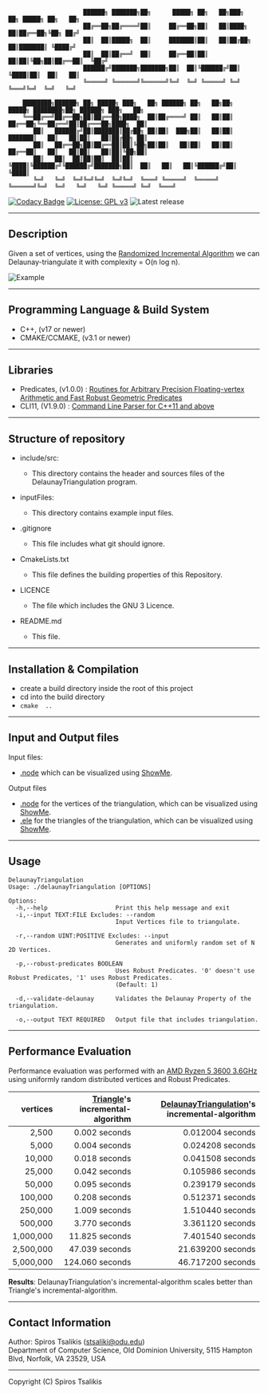                          ██████╗ ███████╗██╗      █████╗ ██╗   ██╗███╗   ██╗ █████╗ ██╗   ██╗               
                         ██╔══██╗██╔════╝██║     ██╔══██╗██║   ██║████╗  ██║██╔══██╗╚██╗ ██╔╝               
                         ██║  ██║█████╗  ██║     ███████║██║   ██║██╔██╗ ██║███████║ ╚████╔╝                
                         ██║  ██║██╔══╝  ██║     ██╔══██║██║   ██║██║╚██╗██║██╔══██║  ╚██╔╝                 
                         ██████╔╝███████╗███████╗██║  ██║╚██████╔╝██║ ╚████║██║  ██║   ██║                  
                         ╚═════╝ ╚══════╝╚══════╝╚═╝  ╚═╝ ╚═════╝ ╚═╝  ╚═══╝╚═╝  ╚═╝   ╚═╝             
    
        ████████╗██████╗ ██╗ █████╗ ███╗   ██╗ ██████╗ ██╗   ██╗██╗      █████╗ ████████╗██╗ ██████╗ ███╗   ██╗
        ╚══██╔══╝██╔══██╗██║██╔══██╗████╗  ██║██╔════╝ ██║   ██║██║     ██╔══██╗╚══██╔══╝██║██╔═══██╗████╗  ██║
           ██║   ██████╔╝██║███████║██╔██╗ ██║██║  ███╗██║   ██║██║     ███████║   ██║   ██║██║   ██║██╔██╗ ██║
           ██║   ██╔══██╗██║██╔══██║██║╚██╗██║██║   ██║██║   ██║██║     ██╔══██║   ██║   ██║██║   ██║██║╚██╗██║
           ██║   ██║  ██║██║██║  ██║██║ ╚████║╚██████╔╝╚██████╔╝███████╗██║  ██║   ██║   ██║╚██████╔╝██║ ╚████║
           ╚═╝   ╚═╝  ╚═╝╚═╝╚═╝  ╚═╝╚═╝  ╚═══╝ ╚═════╝  ╚═════╝ ╚══════╝╚═╝  ╚═╝   ╚═╝   ╚═╝ ╚═════╝ ╚═╝  ╚═══╝

[![Codacy Badge](https://api.codacy.com/project/badge/Grade/9fef7ed014c24b2f84dbe6c6ccfc3733)](https://app.codacy.com/manual/spyridon97/DelaunayTriangulation?utm_source=github.com&utm_medium=referral&utm_content=spyridon97/DelaunayTriangulation&utm_campaign=Badge_Grade_Dashboard)
[![License: GPL v3](https://img.shields.io/badge/License-GPLv3-blue.svg)](./LICENSE)
![Latest release](https://img.shields.io/badge/version-1.0.0-blue)

--------------------------------------------------------------------------------
## Description

Given a set of vertices, using the [Randomized Incremental Algorithm](http://www.cs.uu.nl/geobook/interpolation.pdf) we can Delaunay-triangulate it with complexity = O(n log n).

![Example](https://i.imgur.com/Zlt6oUl.png)

--------------------------------------------------------------------------------
## Programming Language & Build System

*   C++, (v17 or newer)
*   CMAKE/CCMAKE, (v3.1 or newer)

--------------------------------------------------------------------------------
## Libraries

*   Predicates, (v1.0.0) : [Routines for Arbitrary Precision Floating-vertex Arithmetic and Fast Robust Geometric Predicates](https://www.cs.cmu.edu/~quake/robust.html)
*   CLI11, (V1.9.0) : [Command Line Parser for C++11 and above](https://github.com/CLIUtils/CLI11)

--------------------------------------------------------------------------------
## Structure of repository

*   include/src:
    *   This directory contains the header and sources files of the DelaunayTriangulation program.
    
*   inputFiles:
    *   This directory contains example input files.
    
*   .gitignore
    *   This file includes what git should ignore.
    
*   CmakeLists.txt
    *   This file defines the building properties of this Repository.
    
*   LICENCE
    *   The file which includes the GNU 3 Licence.
    
*   README.md            
    *   This file.
    
--------------------------------------------------------------------------------
## Installation & Compilation

*   create a build directory inside the root of this project
*   cd into the build directory
*   `cmake  ..`

--------------------------------------------------------------------------------
## Input and Output files

Input files:
*   [.node](http://www.cs.cmu.edu/~quake/triangle.node.html) which can be visualized using [ShowMe](http://www.cs.cmu.edu/~quake/showme.html).

Output files
*   [.node](http://www.cs.cmu.edu/~quake/triangle.node.html) for the vertices of the triangulation, which can be visualized using [ShowMe](http://www.cs.cmu.edu/~quake/showme.html).
*   [.ele](http://www.cs.cmu.edu/~quake/triangle.ele.html) for the triangles of the triangulation, which can be visualized using [ShowMe](http://www.cs.cmu.edu/~quake/showme.html).

--------------------------------------------------------------------------------
## Usage

    DelaunayTriangulation
    Usage: ./delaunayTriangulation [OPTIONS]
    
    Options:
      -h,--help                   Print this help message and exit
      -i,--input TEXT:FILE Excludes: --random
                                  Input Vertices file to triangulate.
                                  
      -r,--random UINT:POSITIVE Excludes: --input
                                  Generates and uniformly random set of N 2D Vertices.
                                  
      -p,--robust-predicates BOOLEAN
                                  Uses Robust Predicates. '0' doesn't use Robust Predicates, '1' uses Robust Predicates.
                                  (Default: 1)
                                  
      -d,--validate-delaunay      Validates the Delaunay Property of the triangulation.
                                  
      -o,--output TEXT REQUIRED   Output file that includes triangulation.
      
--------------------------------------------------------------------------------
## Performance Evaluation

Performance evaluation was performed with an [AMD Ryzen 5 3600 3.6GHz](https://www.amd.com/en/products/cpu/amd-ryzen-5-3600) using uniformly random distributed vertices and Robust Predicates.

|  vertices | [Triangle](https://www.cs.cmu.edu/~quake/triangle.html)'s incremental-algorithm | [DelaunayTriangulation](https://github.com/spyridon97/DelaunayTriangulation)'s incremental-algorithm |
|----------:|--------------------------------------------------------------------------------:|-----------------------------------------------------------------------------------------------------:|
|     2,500 |                                                                   0.002 seconds |                                                                                     0.012004 seconds |
|     5,000 |                                                                   0.004 seconds |                                                                                     0.024208 seconds |
|    10,000 |                                                                   0.018 seconds |                                                                                     0.041508 seconds |
|    25,000 |                                                                   0.042 seconds |                                                                                     0.105986 seconds |
|    50,000 |                                                                   0.095 seconds |                                                                                     0.239179 seconds |
|   100,000 |                                                                   0.208 seconds |                                                                                     0.512371 seconds |
|   250,000 |                                                                   1.009 seconds |                                                                                     1.510440 seconds |
|   500,000 |                                                                   3.770 seconds |                                                                                     3.361120 seconds |
| 1,000,000 |                                                                  11.825 seconds |                                                                                     7.401540 seconds |
| 2,500,000 |                                                                  47.039 seconds |                                                                                    21.639200 seconds |
| 5,000,000 |                                                                 124.060 seconds |                                                                                    46.717200 seconds |

**Results**: DelaunayTriangulation's incremental-algorithm scales better than Triangle's incremental-algorithm.

--------------------------------------------------------------------------------
## Contact Information

Author: Spiros Tsalikis (stsaliki@odu.edu)\
Department of Computer Science, Old Dominion University, 5115 Hampton Blvd, Norfolk, VA 23529, USA

--------------------------------------------------------------------------------
Copyright (C) Spiros Tsalikis
